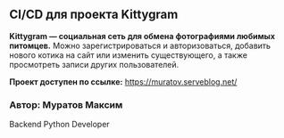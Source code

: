 ## CI/CD для проекта Kittygram

**Kittygram — социальная сеть для обмена фотографиями любимых питомцев.** Можно зарегистрироваться и авторизоваться, добавить нового котика на сайт или изменить существующего, а также просмотреть записи других пользователей.

**Проект доступен по ссылке:** https://muratov.serveblog.net/

### Автор: Муратов Максим
Backend Python Developer
